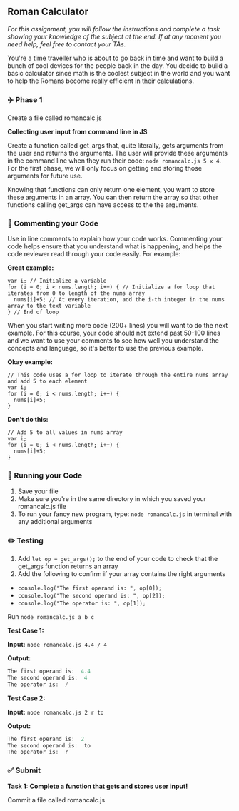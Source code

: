 ## Roman Calculator

*For this assignment, you will follow the instructions and complete a task showing your knowledge of the subject at the end. If at any moment you need help, feel free to contact your TAs.*

You're a time traveller who is about to go back in time and want to build a bunch of cool devices for the people back in the day. You decide to build a basic calculator since math is the coolest subject in the world and you want to help the Romans become really efficient in their calculations.

### :airplane: Phase 1

Create a file called romancalc.js

**Collecting user input from command line in JS**

Create a function called get_args that, quite literally, gets arguments from the user and returns the arguments. The user will provide these arguments in the command line when they run their code: ``` node romancalc.js 5 x 4 ```. For the first phase, we will only focus on getting and storing those arguments for future use.

Knowing that functions can only return one element, you want to store these arguments in an array. You can then return the array so that other functions calling get_args can have access to the the arguments.

### :pencil: Commenting your Code

Use in line comments to explain how your code works. Commenting your code helps ensure that you understand what is happening, and helps the code reviewer read through your code easily. For example:

**Great example:**

```
var i; // Initialize a variable
for (i = 0; i < nums.length; i++) { // Initialize a for loop that iterates from 0 to length of the nums array
  nums[i]+5; // At every iteration, add the i-th integer in the nums array to the text variable
} // End of loop

```

When you start writing more code (200+ lines) you will want to do the next example. For this course, your code should not extend past 50-100 lines and we want to use your comments to see how well you understand the concepts and language, so it's better to use the previous example.

**Okay example:**

```
// This code uses a for loop to iterate through the entire nums array and add 5 to each element
var i;
for (i = 0; i < nums.length; i++) {
  nums[i]+5;
}

```

**Don't do this:**

```
// Add 5 to all values in nums array
var i;
for (i = 0; i < nums.length; i++) {
  nums[i]+5;
}

```

### :red_car: Running your Code

1. Save your file
2. Make sure you're in the same directory in which you saved your romancalc.js file
3. To run your fancy new program, type: `node romancalc.js` in terminal with any additional arguments

### :pencil2: Testing

1. Add ```let op = get_args();``` to the end of your code to check that the get_args function returns an array
2. Add the following to confirm if your array contains the right arguments
- ```console.log("The first operand is: ", op[0]);```
- ```console.log("The second operand is: ", op[2]);```
- ```console.log("The operator is: ", op[1]);```

Run ```node romancalc.js a b c```

**Test Case 1:**

**Input:** ```node romancalc.js 4.4 / 4```

**Output:**

```c
The first operand is:  4.4
The second operand is:  4
The operator is:  /
```

**Test Case 2:**

**Input:** ```node romancalc.js 2 r to```

**Output:**

```c
The first operand is:  2
The second operand is:  to
The operator is:  r
```

### ✅ Submit

**Task 1: Complete a function that gets and stores user input!**

Commit a file called romancalc.js
